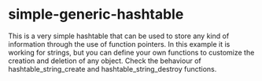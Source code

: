 # simple-generic-hashtable

This is a very simple hashtable that can be used to store any kind of information through the
use of function pointers. In this example it is working for strings, but you can define your own
functions to customize the creation and deletion of any object. Check the behaviour of
hashtable_string_create and hashtable_string_destroy functions.
